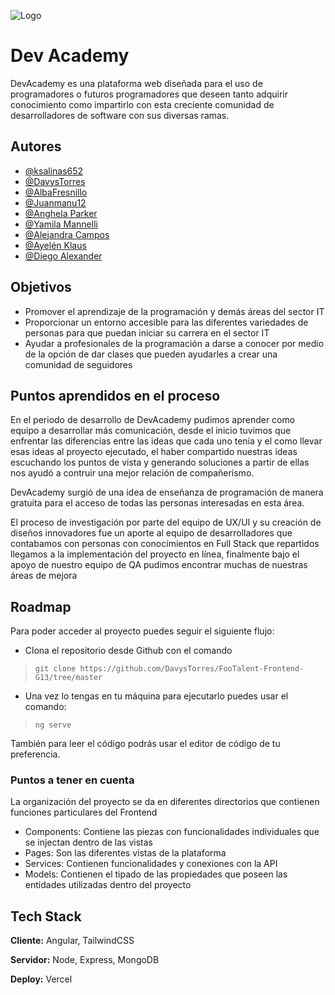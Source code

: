 
![Logo](https://s3-alpha-sig.figma.com/img/e446/88db/831a1089586e3bf245c411b3ce5a3561?Expires=1730073600&Key-Pair-Id=APKAQ4GOSFWCVNEHN3O4&Signature=f-xBy0cJEcktjxoD854caDSS9hKPzUaTrVh4ANDJ~lVvO9v3wWbC31gtShT~mJmrYF5RtlwOVhnZVZLpd8do2KRk0y4516Sb-v66V5ZEKj4RmzOi4bzlT6ud04PLP56WjIzQd-9T0K3-31pC7xdas3szpgmh-~Ei3RDKXEx1kkOs6yhhe1NcolJA0QDDhgRea~RNR6sGF5E3M~Fob7aoqXbJ7-aErXyfuGboi4qcBpz50X4oLWvl1PS59VXRxiiTNsRSFQ4Ot285xkqp021QOpjBh0hUaXGtP-tjgVYlGHsT~hZKj2n4WFltVQg80mQ3~~vz3MzuZiX2vn~42Aw69w__)


# Dev Academy

DevAcademy es una plataforma web diseñada para el uso de programadores o futuros programadores que deseen tanto adquirir conocimiento como impartirlo con esta creciente comunidad de desarrolladores de software con sus diversas ramas.


## Autores

- [@ksalinas652](https://github.com/ksalinas652)
- [@DavysTorres](https://github.com/DavysTorres)
- [@AlbaFresnillo](https://github.com/AlbaFresnillo)
- [@Juanmanu12](https://github.com/Juanmanu12)
- [@Anghela Parker](https://www.linkedin.com/in/anghela-anzaldo-2a7374173/)
- [@Yamila Mannelli](https://www.linkedin.com/in/yami-mannelli)
- [@Alejandra Campos](www.linkedin.com/in/-alejandracampos)
- [@Ayelén Klaus](https://www.linkedin.com/in/ayel%C3%A9n-klaus/)
- [@Diego Alexander](https://www.linkedin.com/in/diego-alexander-918a62210/)




## Objetivos

- Promover el aprendizaje de la programación y demás áreas del sector IT
- Proporcionar un entorno accesible para las diferentes variedades de personas para que puedan iniciar su carrera en el sector IT
- Ayudar a profesionales de la programación a darse a conocer por medio de la opción de dar clases que pueden ayudarles a crear una comunidad de seguidores




## Puntos aprendidos en el proceso

En el periodo de desarrollo de DevAcademy pudimos aprender como equipo a desarrollar más comunicación, desde el inicio tuvimos que enfrentar las diferencias entre las ideas que cada uno tenía y el como llevar esas ideas al proyecto ejecutado, el haber compartido nuestras ideas escuchando los puntos de vista y generando soluciones a partir de ellas nos ayudó a contruir una mejor relación de compañerismo.

DevAcademy surgió de una idea de enseñanza de programación de manera gratuita para el acceso de todas las personas interesadas en esta área.

El proceso de investigación por parte del equipo de UX/UI y su creación de diseños innovadores fue un aporte al equipo de desarrolladores que contabamos con personas con conocimientos en Full Stack que repartidos llegamos a la implementación del proyecto en línea, finalmente bajo el apoyo de nuestro equipo de QA pudimos encontrar muchas de nuestras áreas de mejora


## Roadmap

Para poder acceder al proyecto puedes seguir el siguiente flujo:

- Clona el repositorio desde Github con el comando
> `git clone https://github.com/DavysTorres/FooTalent-Frontend-G13/tree/master`

- Una vez lo tengas en tu máquina para ejecutarlo puedes usar el comando:
> `ng serve`

También para leer el código podrás usar el editor de código de tu preferencia.

### Puntos a tener en cuenta

La organización del proyecto se da en diferentes directorios que contienen funciones particulares del Frontend

- Components: Contiene las piezas con funcionalidades individuales que se injectan dentro de las vistas
- Pages: Son las diferentes vistas de la plataforma
- Services: Contienen funcionalidades y conexiones con la API
- Models: Contienen el tipado de las propiedades que poseen las entidades utilizadas dentro del proyecto



## Tech Stack

**Cliente:** Angular, TailwindCSS

**Servidor:** Node, Express, MongoDB

**Deploy:** Vercel

